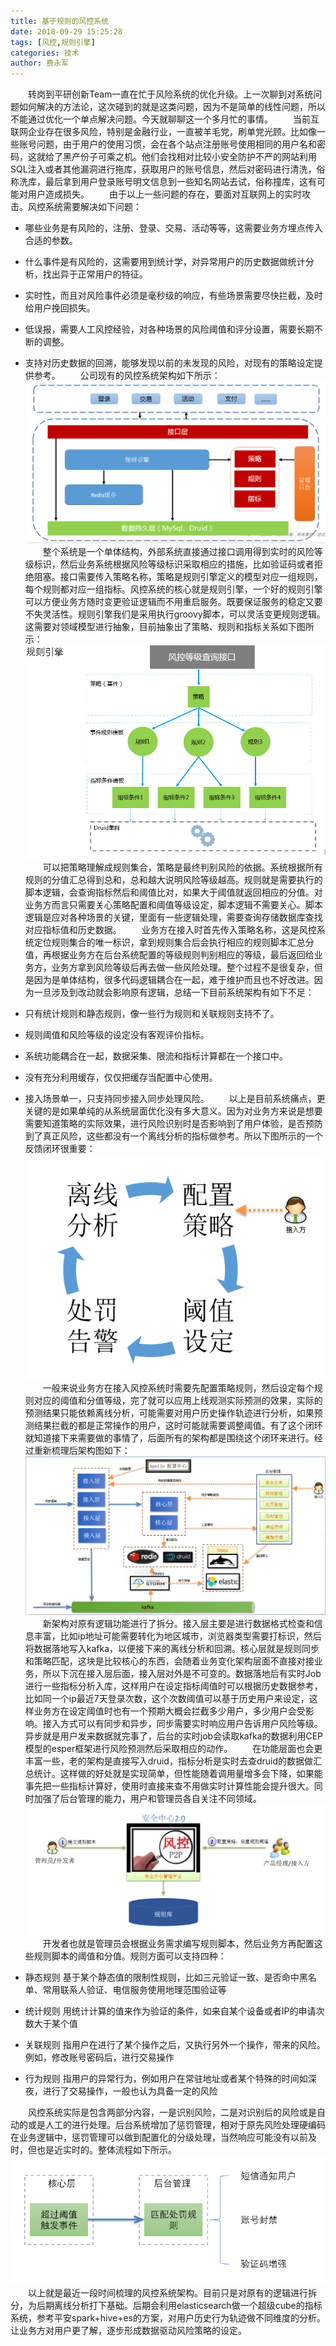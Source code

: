 ```yaml
---
title: 基于规则的风控系统
date: 2018-09-29 15:25:28
tags: [风控,规则引擎]
categories: 技术
author: 费永军
---
```

&emsp;&emsp;转岗到平研创新Team一直在忙于风险系统的优化升级。上一次聊到对系统问题如何解决的方法论，这次碰到的就是这类问题，因为不是简单的线性问题，所以不能通过优化一个单点解决问题。今天就聊聊这一个多月忙的事情。
&emsp;&emsp;当前互联网企业存在很多风险，特别是金融行业，一直被羊毛党，刷单党光顾。比如像一些账号问题，由于用户的使用习惯，会在各个站点注册账号使用相同的用户名和密码，这就给了黑产份子可乘之机。他们会找相对比较小安全防护不严的网站利用SQL注入或者其他漏洞进行拖库，获取用户的账号信息，然后对密码进行清洗，俗称洗库，最后拿到用户登录账号明文信息到一些知名网站去试，俗称撞库，这有可能对用户造成损失。
&emsp;&emsp;由于以上一些问题的存在，要面对互联网上的实时攻击。风控系统需要解决如下问题：
- 哪些业务是有风险的，注册、登录、交易、活动等等，这需要业务方埋点传入合适的参数。
- 什么事件是有风险的，这需要用到统计学，对异常用户的历史数据做统计分析，找出异于正常用户的特征。
- 实时性，而且对风险事件必须是毫秒级的响应，有些场景需要尽快拦截，及时给用户挽回损失。
- 低误报，需要人工风控经验，对各种场景的风险阈值和评分设置，需要长期不断的调整。
- 支持对历史数据的回溯，能够发现以前的未发现的风险，对现有的策略设定提供参考。
&emsp;&emsp;公司现有的风控系统架构如下所示：
![](基于规则的风控系统/风控系统架构.png)
&emsp;&emsp;整个系统是一个单体结构，外部系统直接通过接口调用得到实时的风险等级标识，然后业务系统根据风险等级标识采取相应的措施，比如验证码或者拒绝阻塞。接口需要传入策略名称，策略是规则引擎定义的模型对应一组规则，每个规则都对应一组指标。风控系统的核心就是规则引擎，一个好的规则引擎可以方便业务方随时变更验证逻辑而不用重启服务。既要保证服务的稳定又要不失灵活性。规则引擎我们是采用执行groovy脚本，可以灵活变更规则逻辑。这需要对领域模型进行抽象，目前抽象出了策略、规则和指标关系如下图所示：
![](基于规则的风控系统/规则引擎.png)
&emsp;&emsp;可以把策略理解成规则集合，策略是最终判别风险的依据。系统根据所有规则的分值汇总得到总和，总和越大说明风险等级越高。规则就是需要执行的脚本逻辑，会查询指标然后和阈值比对，如果大于阈值就返回相应的分值。对业务方而言只需要关心策略配置和阈值等级设定，脚本逻辑不需要关心。脚本逻辑是应对各种场景的关键，里面有一些逻辑处理，需要查询存储数据库查找对应指标值和历史数据。
&emsp;&emsp;业务方在接入时首先传入策略名称，这是风控系统定位规则集合的唯一标识，拿到规则集合后会执行相应的规则脚本汇总分值，再根据业务方在后台系统配置的等级规则判别相应的等级，最后返回给业务方，业务方拿到风险等级后再去做一些风险处理。整个过程不是很复杂，但是因为是单体结构，很多代码逻辑耦合在一起，难于维护而且也不好改进。因为一旦涉及到改动就会影响原有逻辑，总结一下目前系统架构有如下不足：
- 只有统计规则和静态规则，像一些行为规则和关联规则支持不了。
- 规则阈值和风险等级的设定没有客观评价指标。
- 系统功能耦合在一起，数据采集、限流和指标计算都在一个接口中。
- 没有充分利用缓存，仅仅把缓存当配置中心使用。
- 接入场景单一，只支持同步接入同步处理风险。
&emsp;&emsp;以上是目前系统痛点，更关键的是如果单纯的从系统层面优化没有多大意义。因为对业务方来说是想要需要知道策略的实际效果，进行风险识别时是否影响到了用户体验，是否预防到了真正风险，这些都没有一个离线分析的指标做参考。所以下图所示的一个反馈闭环很重要：
![](基于规则的风控系统/闭环.png)
&emsp;&emsp;一般来说业务方在接入风控系统时需要先配置策略规则，然后设定每个规则对应的阈值和分值等级，完了就可以应用上线观测实际预测的效果，实际的预测结果只能依赖离线分析，可能需要对用户历史操作轨迹进行分析，如果预测结果拦截的都是正常操作的用户，这时可能就需要调整阈值。有了这个闭环就知道接下来需要做的事情了，后面所有的架构都是围绕这个闭环来进行。经过重新梳理后架构图如下：
![](基于规则的风控系统/新架构.png)
&emsp;&emsp;新架构对原有逻辑功能进行了拆分。接入层主要是进行数据格式检查和信息丰富，比如ip地址可能需要转化为地区城市，浏览器类型需要打标识，然后将数据落地写入kafka，以便接下来的离线分析和回溯。核心层就是规则同步和策略匹配，这块是比较核心的东西，会随着业务变化架构层面不直接对接业务，所以下沉在接入层后面，接入层对外是不可变的。数据落地后有实时Job进行一些指标分析入库，这样用户在设定指标阈值时可以根据历史数据参考，比如同一个ip最近7天登录次数，这个次数阈值可以基于历史用户来设定，这样业务方在设定阈值时也有一个预期大概会拦截多少用户，多少用户会受影响。接入方式可以有同步和异步，同步需要实时响应用户告诉用户风险等级。异步就是用户发来数据就完事了，后台的实时job会读取kafka的数据利用CEP模型的esper框架进行风险预测然后采取相应的动作。
&emsp;&emsp;在功能层面也会更丰富一些，老的架构是直接写入druid，指标分析是实时去查druid的数据做汇总统计。这样做的好处就是实现简单，但性能随着调用量增多会下降，如果能事先把一些指标计算好，使用时直接来查不用做实时计算性能会提升很大。同时加强了后台管理的能力，用户和管理员各自关注不同领域。
![](基于规则的风控系统/规则库.png)
&emsp;&emsp;开发者也就是管理员会根据业务需求编写规则脚本，然后业务方再配置这些规则脚本的阈值和分值。规则方面可以支持四种：

- 静态规则
基于某个静态值的限制性规则，比如三元验证一致、是否命中黑名单、常用联系人验证、电信服务使用地理范围验证等
- 统计规则
用统计计算的值来作为验证的条件，如来自某个设备或者IP的申请次数大于某个值
- 关联规则
指用户在进行了某个操作之后，又执行另外一个操作，带来的风险。例如，修改账号密码后，进行交易操作
- 行为规则
指用户的异常行为，例如用户在常驻地址或者某个特殊的时间如深夜，进行了交易操作，一般也认为具备一定的风险

&emsp;&emsp;风控系统实际是包含两部分内容，一是识别风险，二是对识别后的风险或是自动的或是人工的进行处理。后台系统增加了惩罚管理，相对于原先风险处理硬编码在业务逻辑中，惩罚管理可以做到配置化的分级处理，当然响应可能没有以前及时，但也是近实时的。整体流程如下所示。
![](基于规则的风控系统/处罚.png)
&emsp;&emsp;以上就是最近一段时间梳理的风控系统架构。目前只是对原有的逻辑进行拆分，为后期离线分析打下基础。后期会利用elasticsearch做一个超级cube的指标系统，参考平安spark+hive+es的方案，对用户历史行为轨迹做不同维度的分析。让业务方对用户更了解，逐步形成数据驱动风险策略的设定。
